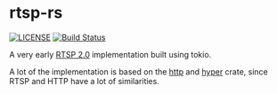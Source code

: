 # rtsp-rs

[![LICENSE](https://img.shields.io/badge/license-MIT-blue.svg)](LICENSE)
[![Build Status](https://travis-ci.org/sgodwincs/rtsp-rs.svg?branch=master)](https://travis-ci.org/sgodwincs/rtsp-rs)

A very early [RTSP 2.0](https://tools.ietf.org/html/rfc7826) implementation built using tokio.

A lot of the implementation is based on the [http](https://github.com/hyperium/http) and [hyper](https://github.com/hyperium/hyper) crate, since RTSP and HTTP have a lot of similarities.
